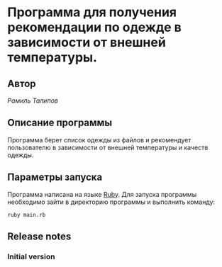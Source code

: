 # Программа для получения рекомендации по одежде в зависимости от внешней температуры.
## Автор
*Рамиль Талипов*

## Описание программы
Программа берет список одежды из файлов и рекомендует пользователю в зависимости от внешней 
температуры и качеств одежды.

## Параметры запуска
Программа написана на языке [Ruby](https://ru.wikipedia.org/wiki/Ruby).
Для запуска программы необходимо зайти в директорию программы и выполнить команду:
```
ruby main.rb
```

## Release notes
### Initial version
